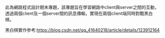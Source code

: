 此為網路程式設計期末專題，該專題旨在學習網路中client與server之間的互動，透過兩個client及一個server間的訊息傳輸，實現在兩個client端同時對戰黑白棋。

黑白棋實作參考:https://blog.csdn.net/qq_41640218/article/details/123912164
